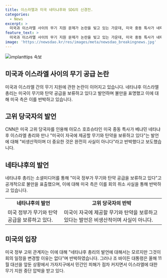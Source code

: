 ```yaml
---
title: 이스라엘과 미국 네타냐후와 SDG의 신경전.
categories:
  - News
excerpt: >
  미국과 이스라엘 사이의 무기 지원 문제가 논란을 빚고 있는 가운데, 미국 중동 특사가 네타냐후 총리의 미국이 무기와 탄약 공급을 보류하고 있다는 발언을 반박했다. 이에 대해 네타냐후 총리는 미국이 공급한 모든 무기를 검토해보면 자신의 주장이 사실이라고 주장하고 있다. 이에 따라 미국 정부는 예정되어 있던 양국 간 회의를 연기하는 등 긴장이 고조되고 있는 상황이다. 이스라엘은 가자지구에서의 군사작전과 헤즈볼라에 대한 공격을 계획 중이지만, 이에 대한 미국의 무기 지원이 중단될 가능성도 제기되고 있다.
feature_text: >
  미국과 이스라엘 사이의 무기 지원 문제가 논란을 빚고 있는 가운데, 미국 중동 특사가 네타냐후 총리의 미국이 무기와 탄약 공급을 보류하고 있다는 발언을 반박했다. 이에 대해 네타냐후 총리는 미국이 공급한 모든 무기를 검토해보면 자신의 주장이 사실이라고 주장하고 있다. 이에 따라 미국 정부는 예정되어 있던 양국 간 회의를 연기하는 등 긴장이 고조되고 있는 상황이다. 이스라엘은 가자지구에서의 군사작전과 헤즈볼라에 대한 공격을 계획 중이지만, 이에 대한 미국의 무기 지원이 중단될 가능성도 제기되고 있다.
image: 'https://newsdao.kr/res/images/meta/newsdao_breakingnews.jpg'
---
```


<p><img src="https://newsdao.kr/res/images/meta/newsdao_breakingnews.jpg" alt="implanttips 속보" /></p>

<h2 data-ke-size="size26">미국과 이스라엘 사이의 무기 공급 논란</h2>

<p data-ke-size="size16">미국과 이스라엘 간의 무기 지원에 관한 논란이 이어지고 있습니다. 네타냐후 이스라엘 총리는 미국이 무기와 탄약 공급을 보류하고 있다고 발언하며 불만을 표명했고 이에 대해 미국 측은 이를 반박하고 있습니다.</p>

<h2 data-ke-size="size26">고위 당국자의 발언</h2>

<p data-ke-size="size16">CNN은 미국 고위 당국자를 인용해 아모스 호흐슈타인 미국 중동 특사가 베냐민 네타냐후 이스라엘 총리와 만나 "미국이 자국에 제공할 무기와 탄약을 보류하고 있다"는 발언에 대해 "비생산적이며 더 중요한 것은 완전히 사실이 아니다"라고 반박했다고 보도했습니다.</p>

<h2 data-ke-size="size26">네타냐후의 발언</h2>

<p data-ke-size="size16">네타냐후 총리는 소셜미디어를 통해 "미국 정부가 무기와 탄약 공급을 보류하고 있다"고 공개적으로 불만을 표출했으며, 이에 대해 미국 측은 이를 회의 취소 사실을 통해 반박하고 있습니다.</p>

<table>
    <tr>
        <td style="text-align: center; height: 17px;"><b>네타냐후의 발언</b></td>
        <td style="text-align: center; height: 17px;"><b>고위 당국자의 반박</b></td>
    </tr>
    <tr>
        <td>미국 정부가 무기와 탄약 공급을 보류하고 있다.</td>
        <td>미국이 자국에 제공할 무기와 탄약을 보류하고 있다는 발언은 비생산적이며 사실이 아니다.</td>
    </tr>
</table>

<h2 data-ke-size="size26">미국의 입장</h2>

<p data-ke-size="size16">미국 정부 고위 관계자는 이에 대해 "네타냐후 총리의 발언에 대해서는 모르지만 그것이 회의 일정을 변경할 이유는 없다"며 반박하였습니다. 그러나 조 바이든 대통령은 올해 11월 대선을 앞둔 상황에서 가자지구에서 민간인 피해가 점차 커지면서 이스라엘에 대한 무기 지원 중단 압박을 받고 있다.</p>

